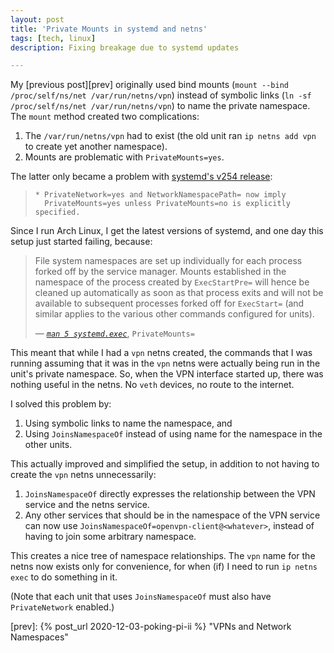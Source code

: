 ```yaml
---
layout: post
title: 'Private Mounts in systemd and netns'
tags: [tech, linux]
description: Fixing breakage due to systemd updates

---
```


My [previous post][prev] originally used bind mounts (`mount --bind /proc/self/ns/net /var/run/netns/vpn`) instead of
symbolic links (`ln -sf /proc/self/ns/net /var/run/netns/vpn`) to name the private namespace. The `mount` method created
two complications:

1. The `/var/run/netns/vpn` had to exist (the old unit ran `ip netns add vpn` to create yet another namespace).
2. Mounts are problematic with `PrivateMounts=yes`.

The latter only became a problem with [systemd's v254 release][systemd-v254]:

>     * PrivateNetwork=yes and NetworkNamespacePath= now imply
>       PrivateMounts=yes unless PrivateMounts=no is explicitly specified.

Since I run Arch Linux, I get the latest versions of systemd, and one day this setup just started failing, because:

> File system namespaces are set up individually for each process forked off by the service manager. Mounts established
> in the namespace of the process created by `ExecStartPre=` will hence be cleaned up automatically as soon as that
> process exits and will not be available to subsequent processes forked off for `ExecStart=` (and similar applies to
> the various other commands configured for units).
>
>  &mdash; _[`man 5 systemd.exec`][systemd.exec]_, `PrivateMounts=`

This meant that while I had a `vpn` netns created, the commands that I was running assuming that it was in the `vpn`
netns were actually being run in the unit's private namespace. So, when the VPN interface started up, there was nothing
useful in the netns. No `veth` devices, no route to the internet.

I solved this problem by:

1. Using symbolic links to name the namespace, and
2. Using `JoinsNamespaceOf` instead of using name for the namespace in the other units.

This actually improved and simplified the setup, in addition to not having to create the `vpn` netns unnecessarily:

1. `JoinsNamespaceOf` directly expresses the relationship between the VPN service and the netns service.
2. Any other services that should be in the namespace of the VPN service can now use
   `JoinsNamespaceOf=openvpn-client@<whatever>`, instead of having to join some arbitrary namespace.

This creates a nice tree of namespace relationships. The `vpn` name for the netns now exists only for convenience, for
when (if) I need to run `ip netns exec` to do something in it.

(Note that each unit that uses `JoinsNamespaceOf` must also have `PrivateNetwork` enabled.)

[systemd-v254]: https://github.com/systemd/systemd/releases/tag/v254
[systemd.exec]: https://www.freedesktop.org/software/systemd/man/systemd.exec.html#PrivateMounts=
[prev]: {% post_url 2020-12-03-poking-pi-ii %} "VPNs and Network Namespaces"
